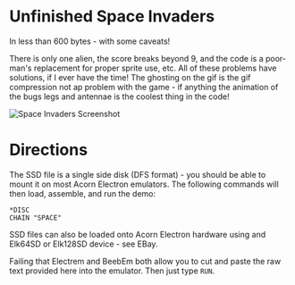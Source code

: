 
# Unfinished Space Invaders

In less than 600 bytes - with some caveats!

There is only one alien, the score breaks beyond 9, and the code is a poor-man's replacement for proper sprite use, etc.
All of these problems have solutions, if I ever have the time!  The ghosting on the gif is the gif compression not ap problem with the game - if anything the animation of the bugs legs and antennae is the coolest thing in the code!

![Space Invaders Screenshot](spaceinv_screenshot.gif)

# Directions
The SSD file is a single side disk (DFS format) - you should be able to mount it on most Acorn Electron emulators.
The following commands will then load, assemble, and run the demo:

```
*DISC
CHAIN "SPACE"
```

SSD files can also be loaded onto Acorn Electron hardware using and Elk64SD or Elk128SD device - see EBay.


Failing that Electrem and BeebEm both allow you to cut and paste the raw text provided here into the emulator.
Then just type `RUN`.


